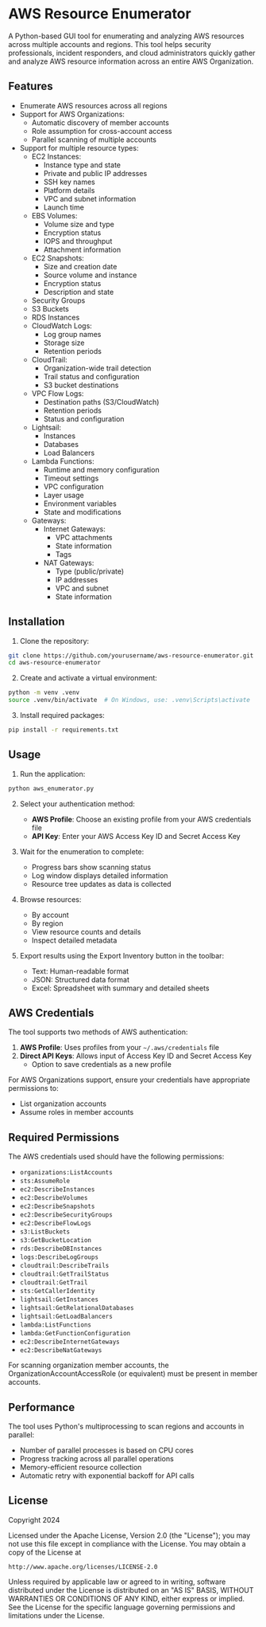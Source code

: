 # AWS Resource Enumerator

A Python-based GUI tool for enumerating and analyzing AWS resources across multiple accounts and regions. This tool helps security professionals, incident responders, and cloud administrators quickly gather and analyze AWS resource information across an entire AWS Organization.

## Features

- Enumerate AWS resources across all regions
- Support for AWS Organizations:
  - Automatic discovery of member accounts
  - Role assumption for cross-account access
  - Parallel scanning of multiple accounts
- Support for multiple resource types:
  - EC2 Instances:
    - Instance type and state
    - Private and public IP addresses
    - SSH key names
    - Platform details
    - VPC and subnet information
    - Launch time
  - EBS Volumes:
    - Volume size and type
    - Encryption status
    - IOPS and throughput
    - Attachment information
  - EC2 Snapshots:
    - Size and creation date
    - Source volume and instance
    - Encryption status
    - Description and state
  - Security Groups
  - S3 Buckets
  - RDS Instances
  - CloudWatch Logs:
    - Log group names
    - Storage size
    - Retention periods
  - CloudTrail:
    - Organization-wide trail detection
    - Trail status and configuration
    - S3 bucket destinations
  - VPC Flow Logs:
    - Destination paths (S3/CloudWatch)
    - Retention periods
    - Status and configuration
  - Lightsail:
    - Instances
    - Databases
    - Load Balancers
  - Lambda Functions:
    - Runtime and memory configuration
    - Timeout settings
    - VPC configuration
    - Layer usage
    - Environment variables
    - State and modifications
  - Gateways:
    - Internet Gateways:
      - VPC attachments
      - State information
      - Tags
    - NAT Gateways:
      - Type (public/private)
      - IP addresses
      - VPC and subnet
      - State information

## Installation

1. Clone the repository:
```bash
git clone https://github.com/yourusername/aws-resource-enumerator.git
cd aws-resource-enumerator
```

2. Create and activate a virtual environment:
```bash
python -m venv .venv
source .venv/bin/activate  # On Windows, use: .venv\Scripts\activate
```

3. Install required packages:
```bash
pip install -r requirements.txt
```

## Usage

1. Run the application:
```bash
python aws_enumerator.py
```

2. Select your authentication method:
   - **AWS Profile**: Choose an existing profile from your AWS credentials file
   - **API Key**: Enter your AWS Access Key ID and Secret Access Key

3. Wait for the enumeration to complete:
   - Progress bars show scanning status
   - Log window displays detailed information
   - Resource tree updates as data is collected

4. Browse resources:
   - By account
   - By region
   - View resource counts and details
   - Inspect detailed metadata

5. Export results using the Export Inventory button in the toolbar:
   - Text: Human-readable format
   - JSON: Structured data format
   - Excel: Spreadsheet with summary and detailed sheets

## AWS Credentials

The tool supports two methods of AWS authentication:

1. **AWS Profile**: Uses profiles from your `~/.aws/credentials` file
2. **Direct API Keys**: Allows input of Access Key ID and Secret Access Key
   - Option to save credentials as a new profile

For AWS Organizations support, ensure your credentials have appropriate permissions to:
- List organization accounts
- Assume roles in member accounts

## Required Permissions

The AWS credentials used should have the following permissions:
- `organizations:ListAccounts`
- `sts:AssumeRole`
- `ec2:DescribeInstances`
- `ec2:DescribeVolumes`
- `ec2:DescribeSnapshots`
- `ec2:DescribeSecurityGroups`
- `ec2:DescribeFlowLogs`
- `s3:ListBuckets`
- `s3:GetBucketLocation`
- `rds:DescribeDBInstances`
- `logs:DescribeLogGroups`
- `cloudtrail:DescribeTrails`
- `cloudtrail:GetTrailStatus`
- `cloudtrail:GetTrail`
- `sts:GetCallerIdentity`
- `lightsail:GetInstances`
- `lightsail:GetRelationalDatabases`
- `lightsail:GetLoadBalancers`
- `lambda:ListFunctions`
- `lambda:GetFunctionConfiguration`
- `ec2:DescribeInternetGateways`
- `ec2:DescribeNatGateways`

For scanning organization member accounts, the OrganizationAccountAccessRole (or equivalent) must be present in member accounts.

## Performance

The tool uses Python's multiprocessing to scan regions and accounts in parallel:
- Number of parallel processes is based on CPU cores
- Progress tracking across all parallel operations
- Memory-efficient resource collection
- Automatic retry with exponential backoff for API calls

## License

Copyright 2024

Licensed under the Apache License, Version 2.0 (the "License");
you may not use this file except in compliance with the License.
You may obtain a copy of the License at

    http://www.apache.org/licenses/LICENSE-2.0

Unless required by applicable law or agreed to in writing, software
distributed under the License is distributed on an "AS IS" BASIS,
WITHOUT WARRANTIES OR CONDITIONS OF ANY KIND, either express or implied.
See the License for the specific language governing permissions and
limitations under the License.

